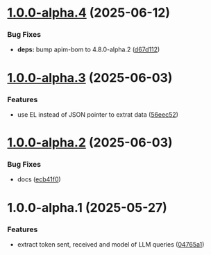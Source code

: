 # [1.0.0-alpha.4](https://github.com/gravitee-io/gravitee-policy-ai-prompt-token-tracking/compare/1.0.0-alpha.3...1.0.0-alpha.4) (2025-06-12)


### Bug Fixes

* **deps:** bump apim-bom to 4.8.0-alpha.2 ([d67d112](https://github.com/gravitee-io/gravitee-policy-ai-prompt-token-tracking/commit/d67d1120685691c9ccfba71dccf16210082eecfe))

# [1.0.0-alpha.3](https://github.com/gravitee-io/gravitee-policy-ai-prompt-token-tracking/compare/1.0.0-alpha.2...1.0.0-alpha.3) (2025-06-03)


### Features

* use EL instead of JSON pointer to extrat data ([56eec52](https://github.com/gravitee-io/gravitee-policy-ai-prompt-token-tracking/commit/56eec523c5ad0025fa64c85620d33f4f889aba24))

# [1.0.0-alpha.2](https://github.com/gravitee-io/gravitee-policy-ai-prompt-token-tracking/compare/1.0.0-alpha.1...1.0.0-alpha.2) (2025-06-03)


### Bug Fixes

* docs ([ecb41f0](https://github.com/gravitee-io/gravitee-policy-ai-prompt-token-tracking/commit/ecb41f0021b683e19f750e53b8f418febdd4723a))

# 1.0.0-alpha.1 (2025-05-27)


### Features

* extract token sent, received and model of LLM queries ([04765a1](https://github.com/gravitee-io/gravitee-policy-ai-prompt-token-tracking/commit/04765a14ad8647f0e870279007211316a8d3a6aa))
